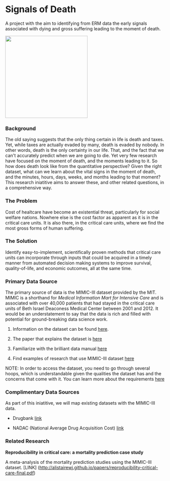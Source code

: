 # Signals of Death
A project with the aim to identifying from ERM data the early signals associated with dying and gross suffering leading to the moment of death.

<img width=260px src=https://raw.githubusercontent.com/mikkokotila/signals-of-death/master/death.png>

### Background 

The old saying suggests that the only thing certain in life is death and taxes. Yet, while taxes are actually evaded by many, death is evaded by nobody. In other words, death is the only certainty in our life. That, and the fact that we can't accurately predict when we are going to die. Yet very few research have focused on the moment of death, and the moments leading to it. So how does death look like from the quantitative perspective? Given the right dataset, what can we learn about the vital signs in the moment of death, and the minutes, hours, days, weeks, and months leading to that moment? This research iniatitive aims to answer these, and other related questions, in a comprehensive way. 

### The Problem

Cost of healtcare have become an existential threat, particularly for social welfare nations. Nowhere else is the cost factor as apparent as it is in the critical care units. It is also there, in the critical care units, where we find the most gross forms of human suffering. 

### The Solution 

Identify easy-to-implement, scientifically proven methods that critical care units can incorporate through inputs that could be acquired in a timely manner from automated decision making systems to improve survival, quality-of-life, and economic outcomes, all at the same time. 

### Primary Data Source

The primary source of data is the MIMIC-III dataset provided by the MIT. MIMIC is a shorthand for *Medical Information Mart for Intensive Care* and is associated with over 40,000 patients that had stayed in the critical care units of Beth Israel Deaconess Medical Center between 2001 and 2012. It would be an understatement to say that the data is rich and filled with potential for ground-breaking data science work. 

1) Information on the dataset can be found [here](https://mimic.physionet.org/).

2) The paper that explains the dataset is [here](https://www.nature.com/articles/sdata201635)

3) Familiarize with the brilliant data manual [here](https://mimic.physionet.org/about/mimic/)

4) Find examples of research that use MIMIC-III dataset [here](https://scholar.google.com/scholar?hl=en&as_sdt=0%2C5&q=MIMIC-III&btnG=)

NOTE: In order to access the dataset, you need to go through several hoops, which is understandable given the qualities the dataset has and the concerns that come with it. You can learn more about the requirements [here](https://mimic.physionet.org/gettingstarted/access/)


### Complimentary Data Sources

As part of this iniatitive, we will map existing datasets with the MIMIC-III data. 

- Drugbank [link](https://www.drugbank.ca)
 
- NADAC (National Average Drug Acquisition Cost) [link](https://data.medicaid.gov/Drug-Pricing-and-Payment/NADAC-National-Average-Drug-Acquisition-Cost-/a4y5-998d)


### Related Research 

**Reproducibility in critical care: a mortality prediction case study**

A meta-analysis of the mortality prediction studies using the MIMIC-III dataset. [LINK]
(http://alistairewj.github.io/papers/reproducibility-critical-care-final.pdf)
